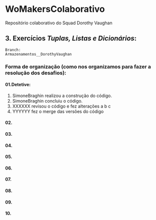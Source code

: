 # WoMakersColaborativo
Repositório colaborativo do Squad Dorothy Vaughan

## 3. Exercícios *Tuplas, Listas e Dicionários*:  
    Branch:  
    Armazenamentos__DorothyVaughan
### Forma de organização (como nos organizamos para fazer a resolução dos desafios):

#### 01.Detetive:
1. SimoneBraghin realizou a construção do código.
2. SimoneBraghin concluiu o código.
3. XXXXXX revisou o código e fez alterações a b c
4. YYYYYY fez o merge das versões do código

#### 02. 
#### 03.
#### 04.
#### 05.
#### 06.
#### 07. 
#### 08.
#### 09.
#### 10.